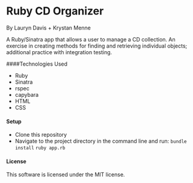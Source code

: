 # Ruby CD Organizer

By Lauryn Davis + Krystan Menne

A Ruby/Sinatra app that allows a user to manage a CD collection. An exercise in creating methods for finding and retrieving individual objects; additional practice with integration testing. 

####Technologies Used

* Ruby
* Sinatra
* rspec
* capybara
* HTML
* CSS

#### Setup

* Clone this repository
* Navigate to the project directory in the command line and run:
`bundle install`
`ruby app.rb`

#### License

This software is licensed under the MIT license.
